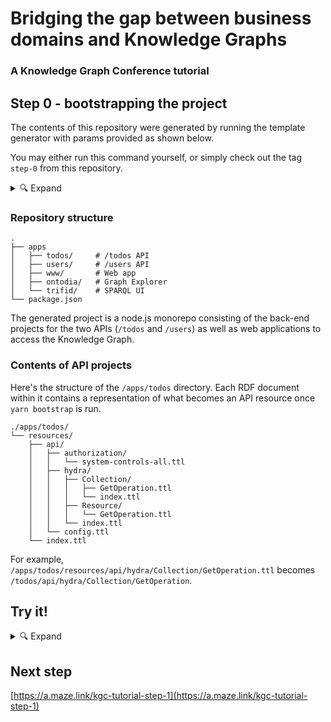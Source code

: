 # Bridging the gap between business domains and Knowledge Graphs
### A Knowledge Graph Conference tutorial

## Step 0 - bootstrapping the project

The contents of this repository were generated by running the template generator with params provided as shown below.

You may either run this command yourself, or simply check out the tag `step-0` from this repository. 

<details>
  <summary>🔍 Expand</summary>

```
➜  projects copier -a .copier-creta.yaml https://github.com/hypermedia-app/creta-project-template.git creta-todos

🎤 Author field for package.jsons
author? Format: str Tomasz Pluskiewicz
🎤 Email field for package.jsons
email? Format: str no-reply@t-code.pl
🎤 Human-readable name
project_name? Format: str Creta TODO example
🎤 Short name (no spaces)
app_name? Format: str creta-todos
🎤 apis? Format: yaml  (Finish with 'Alt+Enter' or 'Esc then Enter')
> - todos
  - users
🎤 Additional vocabularies to insert to the store from vocabulary packages.
⚠️ This must be an array and every entry should be formatted as described on https://creta.hypermedia.app/#/talos?id=additional-vocabularies
💡 For example:
  - "@zazuko/rdf-vocabularies,dash,geo"
  - "@org/vocabularies"
vocabs? Format: yaml  (Finish with 'Alt+Enter' or 'Esc then Enter')
> []
🎤 repository? Format: str https://github.com/hypermedia-app/kgc-hypermedia-app-tutorial
🎤 Any valid node version. Used to run local env and CI
node_version? Format: str 16
🎤 debugger_port? Format: str 46406
```

</details>

### Repository structure

```
.
├── apps
│   ├── todos/     # /todos API
│   ├── users/     # /users API
│   ├── www/       # Web app
│   ├── ontodia/   # Graph Explorer
│   └── trifid/    # SPARQL UI
└── package.json
```

The generated project is a node.js monorepo consisting of the back-end projects for the two APIs (`/todos` and `/users`) as well as web applications to access the Knowledge Graph.

### Contents of API projects

Here's the structure of the `/apps/todos` directory. Each RDF document within it contains a representation of what becomes an API resource once `yarn bootstrap` is run.

```
./apps/todos/
└── resources/
    ├── api/
    │   ├── authorization/
    │   │   └── system-controls-all.ttl
    │   ├── hydra/
    │   │   ├── Collection/
    │   │   │   ├── GetOperation.ttl
    │   │   │   └── index.ttl
    │   │   ├── Resource/
    │   │   │   └── GetOperation.ttl
    │   │   └── index.ttl
    │   └── config.ttl        
    └── index.ttl
```

For example, `/apps/todos/resources/api/hydra/Collection/GetOperation.ttl` becomes `/todos/api/hydra/Collection/GetOperation`.


## Try it!

<details>
  <summary>🔍 Expand</summary>

```
yarn bootstrap
curl https://creta-todos.lndo.site/users/api -H accept:text/turtle
```

</details>

## Next step

[https://a.maze.link/kgc-tutorial-step-1](https://a.maze.link/kgc-tutorial-step-1)
